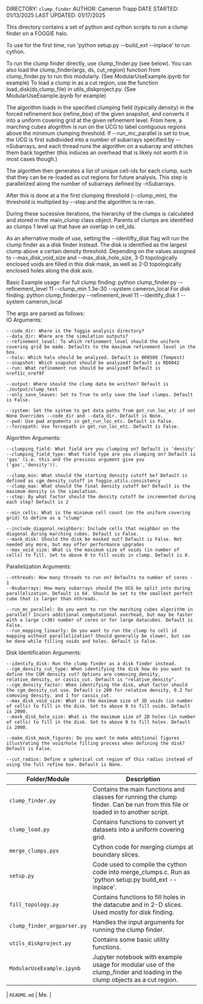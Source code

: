 DIRECTORY: `clump_finder`
AUTHOR: Cameron Trapp
DATE STARTED: 01/13/2025
LAST UPDATED: 01/17/2025

This directory contains a set of python and cython scripts to run a clump finder on a FOGGIE halo.

To use for the first time, run 'python setup.py --build_ext --inplace' to run cython.

To run the clump finder directly, use clump_finder.py (see below).
You can also load the clump_finder(args, ds, cut_region) function from clump_finder.py to run this modularly. (See ModularUseExample.ipynb for example)
To load a clump in as a cut region, use the function load_disk(ds,clump_file) in utils_diskproject.py. (See ModularUseExample.ipynb for example)

The algorithm loads in the specified clumping field (typically density) in the forced refinement box (refine_box) of the given snapshot, and
converts it into a uniform covering grid at the given refinement level. From here, a marching cubes alogrithm is run on the UCG to label
contiguous regions above the minimum clumping threshold. If --run_mc_parallel is set to true, the UCG is first subdivided into a number of
subarrays specified by --nSubarrays, and each thread runs the algorithm on a subarray and stitches them back together (this induces an
overhead that is likely not worth it in most cases though.)
        
The algorithm then generates a list of unique cell-ids for each clump, such that they can be re-loaded as cut regions for future analysis.
This step is parallelized along the number of subarrays defined by -nSubarrays.
    
After this is done at a the first clumping threshold (--clump_min), the threshold is multiplied by --step and the algorithm is re-ran.
    
During these sucessive iterations, the hierarchy of the clumps is calculated and stored in the main_clump class object. Parents of clumps are identified as clumps 1 level up that have an overlap in cell_ids.


As an alternative mode of use, setting the --identifty_disk flag will run the clump finder as a disk finder instead. The disk is identified
as the largest clump above a certain density threshold. Depending on the values assigned to --max_disk_void_size and --max_disk_hole_size, 
3-D topologically enclosed voids are filled in this disk mask, as well as 2-D topologically enclosed holes along the disk axis.
    
Basic Example usage:
For full clump finding:
python clump_finder.py --refinement_level 11 --clump_min 1.3e-30 --system cameron_local
For disk finding:
python clump_finder.py --refinement_level 11 --identify_disk 1 --system cameron_local


The args are parsed as follows:    
IO Arguments:

    --code_dir: Where is the foggie analysis directory?
    --data_dir: Where are the simulation outputs?
    --refinement_level: To which refinement_level should the uniform covering grid be made. Defaults to the maximum refinement level in the box.
    --halo: Which halo should be analyzed. Default is 008508 (Tempest)
    --snapshot: Which snapshot should be analyzed? Default is RD0042
    --run: What refinement run should be analyzed? Default is nref11c_nref9f  

    --output: Where should the clump data be written? Default is ./output/clump_test
    --only_save_leaves: Set to True to only save the leaf clumps. Default is False.

    --system: Set the system to get data paths from get_run_loc_etc if not None Overrides --code_dir and --data_dir. Default is None. 
    --pwd: Use pwd arguments in get_run_loc_etc. Default is False.
    --forcepath: Use forcepath in get_run_loc_etc. Default is False.


    
Algorithm Arguments:

    --clumping_field: What field are you clumping on? Default is 'density'
    --clumping_field_type: What field type are you clumping on? Default is 'gas' (i.e. this and the previous argument give you ('gas','density')).

    --clump_min: What should the starting density cutoff be? Default is defined as cgm_density_cutoff in foggie.utils.consistency
    --clump_max: What should the final density cutoff be? Default is the maximum density in the simulation.
    --step: By what factor should the density cutoff be incremented during each step? Default is 2

    --min_cells: What is the minimum cell count (on the uniform covering grid) to define as a "clump"

    --include_diagonal_neighbors: Include cells that neighbor on the diagonal during marching cubes. Default is False.
    --mask_disk: Should the disk be masked out? Default is False. Not needed any more, but may offer performance upgrades
    --max_void_size: What is the maximum size of voids (in number of cells) to fill. Set to above 0 to fill voids in clump. Default is 0.


Parallelization Arguments:

    --nthreads: How many threads to run on? Defaults to number of cores - 1
    --Nsubarrays: How many subarrays should the UCG be split into during parallelization. Default is 64. Should be set to the smallest perfect cube that is larger than nthreads.

    --run_mc_parallel: Do you want to run the marching cubes algorithm in parallel? Incurs additional computational overhead, but may be faster with a large (>30) number of cores or for large datacubes. Default is False.
    --run_mapping_linearly: Do you want to run the clump to cell id mapping without parallelization? Should generally be slower, but can be done while filling voids and holes. Default is False.

    
Disk Identification Arguments:

    --identify_disk: Run the clump finder as a disk finder instead.
    --cgm_density_cut_type: When identifying the disk how do you want to define the CGM density cut? Options are comoving_density, relative_density, or cassis_cut. Default is "relative_density".
    --cgm_density_factor: When identifying the disk, what factor should the cgm_density_cut use. Default is 200 for relative density, 0.2 for comoving density, and 1 for cassis_cut.
    --max_disk_void_size: What is the maximum size of 3D voids (in number of cells) to fill in the disk. Set to above 0 to fill voids. Default is 2000.
    --mask_disk_hole_size: What is the maximum size of 2D holes (in number of cells) to fill in the disk. Set to above 0 to fill holes. Default is 2000.
    
    --make_disk_mask_figures: Do you want to make additional figures illustrating the void/hole filling process when defining the disk? Default is False.

    --cut_radius: Define a spherical cut region of this radius instead of using the full refine box. Default is None.


| Folder/Module        | Description |
|----------------------|-------------|
| `clump_finder.py` | Contains the main functions and classes for running the clump finder. Can be run from this file or loaded in to another script. |
| `clump_load.py` | Contains functions to convert yt datasets into a uniform covering grid. |
| `merge_clumps.pyx` | Cython code for merging clumps at boundary slices. |
| `setup.py` | Code used to compile the cython code into merge_clumps.c. Run as 'python setup.py build_ext --inplace'. |
| `fill_topology.py` | Contains functions to fill holes in the datacube and in 2-D slices. Used mostly for disk finding. |
| `clump_finder_argparser.py` | Handles the input arguments for running the clump finder. |
| `utils_diskproject.py` | Contains some basic utility functions. |
| `ModularUseExample.ipynb` | Jupyter notebook with example usage for modular use of the clump_finder and loading in the clump objects as a cut region. |

| `README.md` | Me. |